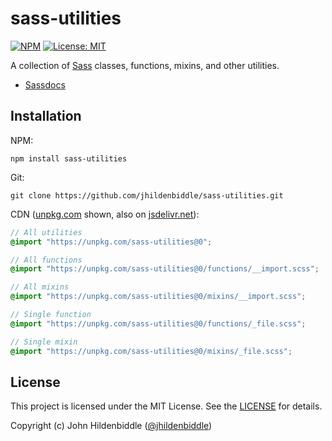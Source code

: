 # sass-utilities

[![NPM](https://img.shields.io/npm/v/sass-utilities.svg?style=flat-square)](https://www.npmjs.com/package/sass-utilities)
[![License: MIT](https://img.shields.io/badge/License-MIT-yellow.svg?style=flat-square)](https://github.com/jhildenbiddle/sass-utilities/blob/master/LICENSE)

A collection of [Sass](https://sass-lang.com/) classes, functions, mixins, and other utilities.

- [Sassdocs](https://jhildenbiddle.github.io/sass-utilities/)

## Installation

NPM:

```shell
npm install sass-utilities
```

Git:

```shell
git clone https://github.com/jhildenbiddle/sass-utilities.git
```

CDN ([unpkg.com](https://unpkg.com/) shown, also on [jsdelivr.net](https://www.jsdelivr.com/)):

```scss
// All utilities
@import "https://unpkg.com/sass-utilities@0";

// All functions
@import "https://unpkg.com/sass-utilities@0/functions/__import.scss";

// All mixins
@import "https://unpkg.com/sass-utilities@0/mixins/__import.scss";

// Single function
@import "https://unpkg.com/sass-utilities@0/functions/_file.scss";

// Single mixin
@import "https://unpkg.com/sass-utilities@0/mixins/_file.scss";
```

## License

This project is licensed under the MIT License. See the [LICENSE](https://github.com/jhildenbiddle/sass-utilities/blob/master/LICENSE) for details.

Copyright (c) John Hildenbiddle ([@jhildenbiddle](https://twitter.com/jhildenbiddle))
